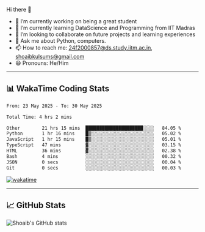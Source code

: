 Hi there 👋

<!--
**shoaib2000857/shoaib2000857** is a ✨ _special_ ✨ repository because its `README.md` (this file) appears on your GitHub profile.

Here are some ideas to get you started: -->

- 🔭 I’m currently working on being a great student  
- 🌱 I’m currently learning DataScience and Programming from IIT Madras  
- 👯 I’m looking to collaborate on future projects and learning experiences  
- 💬 Ask me about Python, computers.  
- 📫 How to reach me: 24f2000857@ds.study.iitm.ac.in, shoaibkulsums@gmail.com  
- 😄 Pronouns: He/Him  

---

## 📊 WakaTime Coding Stats

<!--START_SECTION:waka-->

```txt
From: 23 May 2025 - To: 30 May 2025

Total Time: 4 hrs 2 mins

Other        21 hrs 15 mins  █████████████████████░░░░   84.05 %
Python       1 hr 16 mins    █▒░░░░░░░░░░░░░░░░░░░░░░░   05.02 %
JavaScript   1 hr 15 mins    █▒░░░░░░░░░░░░░░░░░░░░░░░   05.01 %
TypeScript   47 mins         ▓░░░░░░░░░░░░░░░░░░░░░░░░   03.15 %
HTML         36 mins         ▓░░░░░░░░░░░░░░░░░░░░░░░░   02.38 %
Bash         4 mins          ░░░░░░░░░░░░░░░░░░░░░░░░░   00.32 %
JSON         0 secs          ░░░░░░░░░░░░░░░░░░░░░░░░░   00.04 %
Git          0 secs          ░░░░░░░░░░░░░░░░░░░░░░░░░   00.03 %
```

<!--END_SECTION:waka-->

[![wakatime](https://wakatime.com/badge/user/a85deef6-2e94-465d-998e-c54914c040a2.svg)](https://wakatime.com/@a85deef6-2e94-465d-998e-c54914c040a2)

---

## 📈 GitHub Stats

![Shoaib's GitHub stats](https://github-readme-stats.vercel.app/api?username=shoaib2000857&show_icons=true&theme=radical)
